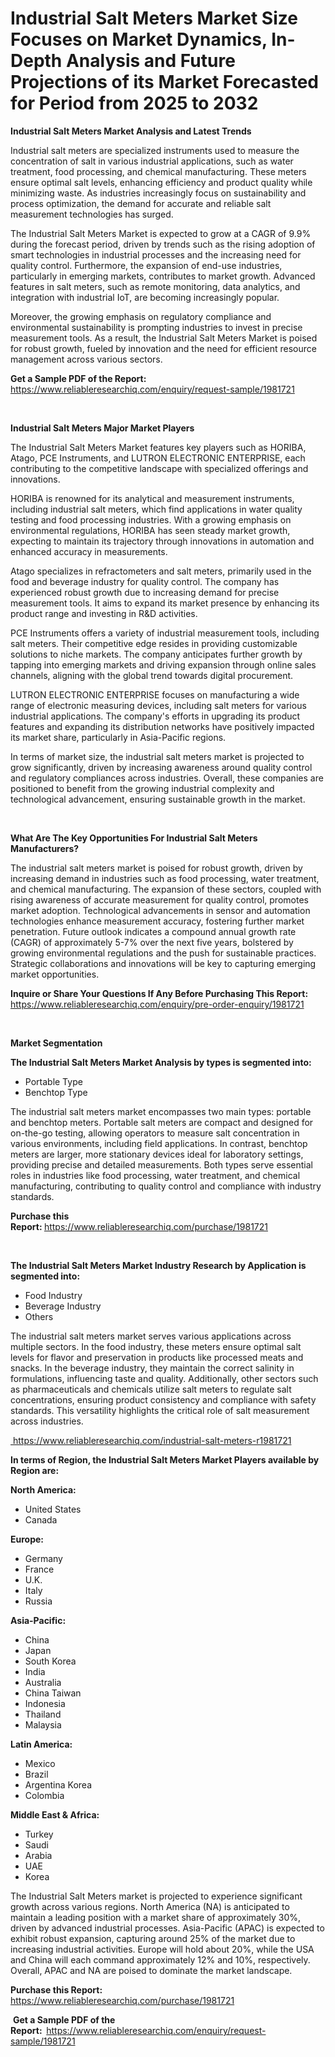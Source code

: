 <p><h1>Industrial Salt Meters Market Size Focuses on Market Dynamics, In-Depth Analysis and Future Projections of its Market Forecasted for Period from 2025 to 2032</h1></p><p><strong>Industrial Salt Meters Market Analysis and Latest Trends</strong></p>
<p><p>Industrial salt meters are specialized instruments used to measure the concentration of salt in various industrial applications, such as water treatment, food processing, and chemical manufacturing. These meters ensure optimal salt levels, enhancing efficiency and product quality while minimizing waste. As industries increasingly focus on sustainability and process optimization, the demand for accurate and reliable salt measurement technologies has surged.</p><p>The Industrial Salt Meters Market is expected to grow at a CAGR of 9.9% during the forecast period, driven by trends such as the rising adoption of smart technologies in industrial processes and the increasing need for quality control. Furthermore, the expansion of end-use industries, particularly in emerging markets, contributes to market growth. Advanced features in salt meters, such as remote monitoring, data analytics, and integration with industrial IoT, are becoming increasingly popular.</p><p>Moreover, the growing emphasis on regulatory compliance and environmental sustainability is prompting industries to invest in precise measurement tools. As a result, the Industrial Salt Meters Market is poised for robust growth, fueled by innovation and the need for efficient resource management across various sectors.</p></p>
<p><strong>Get a Sample PDF of the Report:&nbsp;</strong> <a href="https://www.reliableresearchiq.com/enquiry/request-sample/1981721?utm_campaign=3503&utm_medium=2&utm_source=Github&utm_content=ia&utm_term=12042025&utm_id=industrial-salt-meters">https://www.reliableresearchiq.com/enquiry/request-sample/1981721</a></p>
<p>&nbsp;</p>
<p><strong>Industrial Salt Meters Major Market Players</strong></p>
<p><p>The Industrial Salt Meters Market features key players such as HORIBA, Atago, PCE Instruments, and LUTRON ELECTRONIC ENTERPRISE, each contributing to the competitive landscape with specialized offerings and innovations. </p><p>HORIBA is renowned for its analytical and measurement instruments, including industrial salt meters, which find applications in water quality testing and food processing industries. With a growing emphasis on environmental regulations, HORIBA has seen steady market growth, expecting to maintain its trajectory through innovations in automation and enhanced accuracy in measurements.</p><p>Atago specializes in refractometers and salt meters, primarily used in the food and beverage industry for quality control. The company has experienced robust growth due to increasing demand for precise measurement tools. It aims to expand its market presence by enhancing its product range and investing in R&D activities.</p><p>PCE Instruments offers a variety of industrial measurement tools, including salt meters. Their competitive edge resides in providing customizable solutions to niche markets. The company anticipates further growth by tapping into emerging markets and driving expansion through online sales channels, aligning with the global trend towards digital procurement.</p><p>LUTRON ELECTRONIC ENTERPRISE focuses on manufacturing a wide range of electronic measuring devices, including salt meters for various industrial applications. The company's efforts in upgrading its product features and expanding its distribution networks have positively impacted its market share, particularly in Asia-Pacific regions.</p><p>In terms of market size, the industrial salt meters market is projected to grow significantly, driven by increasing awareness around quality control and regulatory compliances across industries. Overall, these companies are positioned to benefit from the growing industrial complexity and technological advancement, ensuring sustainable growth in the market.</p></p>
<p>&nbsp;</p>
<p><strong>What Are The Key Opportunities For Industrial Salt Meters Manufacturers?</strong></p>
<p><p>The industrial salt meters market is poised for robust growth, driven by increasing demand in industries such as food processing, water treatment, and chemical manufacturing. The expansion of these sectors, coupled with rising awareness of accurate measurement for quality control, promotes market adoption. Technological advancements in sensor and automation technologies enhance measurement accuracy, fostering further market penetration. Future outlook indicates a compound annual growth rate (CAGR) of approximately 5-7% over the next five years, bolstered by growing environmental regulations and the push for sustainable practices. Strategic collaborations and innovations will be key to capturing emerging market opportunities.</p></p>
<p><strong>Inquire or Share Your Questions If Any Before Purchasing This Report:</strong> <a href="https://www.reliableresearchiq.com/enquiry/pre-order-enquiry/1981721?utm_campaign=3503&utm_medium=2&utm_source=Github&utm_content=ia&utm_term=12042025&utm_id=industrial-salt-meters">https://www.reliableresearchiq.com/enquiry/pre-order-enquiry/1981721</a></p>
<p>&nbsp;</p>
<p><strong>Market Segmentation</strong></p>
<p><strong>The Industrial Salt Meters Market Analysis by types is segmented into:</strong></p>
<p><ul><li>Portable Type</li><li>Benchtop Type</li></ul></p>
<p><p>The industrial salt meters market encompasses two main types: portable and benchtop meters. Portable salt meters are compact and designed for on-the-go testing, allowing operators to measure salt concentration in various environments, including field applications. In contrast, benchtop meters are larger, more stationary devices ideal for laboratory settings, providing precise and detailed measurements. Both types serve essential roles in industries like food processing, water treatment, and chemical manufacturing, contributing to quality control and compliance with industry standards.</p></p>
<p><strong>Purchase this Report:&nbsp;</strong><a href="https://www.reliableresearchiq.com/purchase/1981721?utm_campaign=3503&utm_medium=2&utm_source=Github&utm_content=ia&utm_term=12042025&utm_id=industrial-salt-meters">https://www.reliableresearchiq.com/purchase/1981721</a></p>
<p>&nbsp;</p>
<p><strong>The Industrial Salt Meters Market Industry Research by Application is segmented into:</strong></p>
<p><ul><li>Food Industry</li><li>Beverage Industry</li><li>Others</li></ul></p>
<p><p>The industrial salt meters market serves various applications across multiple sectors. In the food industry, these meters ensure optimal salt levels for flavor and preservation in products like processed meats and snacks. In the beverage industry, they maintain the correct salinity in formulations, influencing taste and quality. Additionally, other sectors such as pharmaceuticals and chemicals utilize salt meters to regulate salt concentrations, ensuring product consistency and compliance with safety standards. This versatility highlights the critical role of salt measurement across industries.</p></p>
<p><a href="https://www.reliableresearchiq.com/industrial-salt-meters-r1981721?utm_campaign=3503&utm_medium=2&utm_source=Github&utm_content=ia&utm_term=12042025&utm_id=industrial-salt-meters">&nbsp;https://www.reliableresearchiq.com/industrial-salt-meters-r1981721</a></p>
<p><strong>In terms of Region, the Industrial Salt Meters Market Players available by Region are:</strong></p>
<p>
    <p> <strong> North America: </strong>
        <ul>
            <li>United States</li>
            <li>Canada</li>
        </ul>
        </p> 
    <p> <strong> Europe: </strong>
        <ul>
            <li>Germany</li>
            <li>France</li>
            <li>U.K.</li>
            <li>Italy</li>
            <li>Russia</li>
        </ul>
        </p> 
    <p> <strong> Asia-Pacific: </strong>
        <ul>
            <li>China</li>
            <li>Japan</li>
            <li>South Korea</li>
            <li>India</li>
            <li>Australia</li>
            <li>China Taiwan</li>
            <li>Indonesia</li>
            <li>Thailand</li>
            <li>Malaysia</li>
        </ul>
        </p> 
    <p> <strong> Latin America: </strong>
        <ul>
            <li>Mexico</li>
            <li>Brazil</li>
            <li>Argentina Korea</li>
            <li>Colombia</li>
        </ul>
        </p> 
    <p> <strong> Middle East & Africa: </strong>
        <ul>
            <li>Turkey</li>
            <li>Saudi</li>
            <li>Arabia</li>
            <li>UAE</li>
            <li>Korea</li>
        </ul>
    </p>
    </p>
<p><p>The Industrial Salt Meters market is projected to experience significant growth across various regions. North America (NA) is anticipated to maintain a leading position with a market share of approximately 30%, driven by advanced industrial processes. Asia-Pacific (APAC) is expected to exhibit robust expansion, capturing around 25% of the market due to increasing industrial activities. Europe will hold about 20%, while the USA and China will each command approximately 12% and 10%, respectively. Overall, APAC and NA are poised to dominate the market landscape.</p></p>
<p><strong>Purchase this Report: </strong><a href="https://www.reliableresearchiq.com/purchase/1981721?utm_campaign=3503&utm_medium=2&utm_source=Github&utm_content=ia&utm_term=12042025&utm_id=industrial-salt-meters">https://www.reliableresearchiq.com/purchase/1981721</a></p>
<p>&nbsp;<strong>Get a Sample PDF of the Report:&nbsp;&nbsp;</strong><a href="https://www.reliableresearchiq.com/enquiry/request-sample/1981721?utm_campaign=3503&utm_medium=2&utm_source=Github&utm_content=ia&utm_term=12042025&utm_id=industrial-salt-meters">https://www.reliableresearchiq.com/enquiry/request-sample/1981721</a></p>
<p><strong></strong></p>
<p><p></p><p></p><p></p></p>